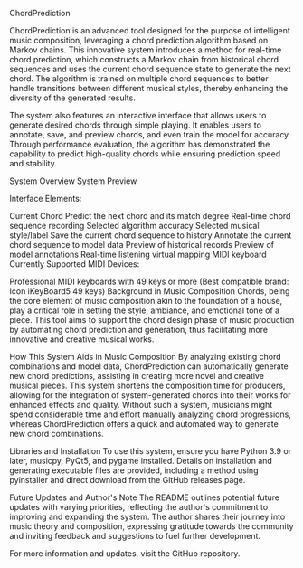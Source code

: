 ChordPrediction

ChordPrediction is an advanced tool designed for the purpose of intelligent music composition, leveraging a chord prediction algorithm based on Markov chains. This innovative system introduces a method for real-time chord prediction, which constructs a Markov chain from historical chord sequences and uses the current chord sequence state to generate the next chord. The algorithm is trained on multiple chord sequences to better handle transitions between different musical styles, thereby enhancing the diversity of the generated results.

The system also features an interactive interface that allows users to generate desired chords through simple playing. It enables users to annotate, save, and preview chords, and even train the model for accuracy. Through performance evaluation, the algorithm has demonstrated the capability to predict high-quality chords while ensuring prediction speed and stability.

System Overview
System Preview

Interface Elements:

Current Chord
Predict the next chord and its match degree
Real-time chord sequence recording
Selected algorithm accuracy
Selected musical style/label
Save the current chord sequence to history
Annotate the current chord sequence to model data
Preview of historical records
Preview of model annotations
Real-time listening virtual mapping MIDI keyboard
Currently Supported MIDI Devices:

Professional MIDI keyboards with 49 keys or more (Best compatible brand: Icon iKeyBoard5 49 keys)
Background in Music Composition
Chords, being the core element of music composition akin to the foundation of a house, play a critical role in setting the style, ambiance, and emotional tone of a piece. This tool aims to support the chord design phase of music production by automating chord prediction and generation, thus facilitating more innovative and creative musical works.

How This System Aids in Music Composition
By analyzing existing chord combinations and model data, ChordPrediction can automatically generate new chord predictions, assisting in creating more novel and creative musical pieces. This system shortens the composition time for producers, allowing for the integration of system-generated chords into their works for enhanced effects and quality. Without such a system, musicians might spend considerable time and effort manually analyzing chord progressions, whereas ChordPrediction offers a quick and automated way to generate new chord combinations.

Libraries and Installation
To use this system, ensure you have Python 3.9 or later, musicpy, PyQt5, and pygame installed. Details on installation and generating executable files are provided, including a method using pyinstaller and direct download from the GitHub releases page.

Future Updates and Author's Note
The README outlines potential future updates with varying priorities, reflecting the author's commitment to improving and expanding the system. The author shares their journey into music theory and composition, expressing gratitude towards the community and inviting feedback and suggestions to fuel further development.

For more information and updates, visit the GitHub repository.